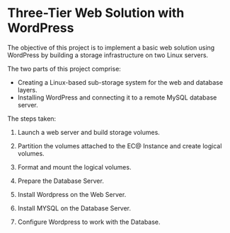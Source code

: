 # Three-Tier Web Solution with WordPress


The objective of this project is to implement a basic web solution using WordPress by building a storage infrastructure on two Linux servers.

The two parts of this project comprise:
- Creating a Linux-based sub-storage system for the web and database layers.
- Installing WordPress and connecting it to a remote MySQL database server.

The steps taken:

1. Launch a web server and build storage volumes.

2. Partition the volumes attached to the EC@ Instance and create logical volumes. 

3. Format and mount the logical volumes.

4. Prepare the Database Server.

5. Install Wordpress on the Web Server.

6. Install MYSQL on the Database Server.

7. Configure Wordpress to work with the Database.

